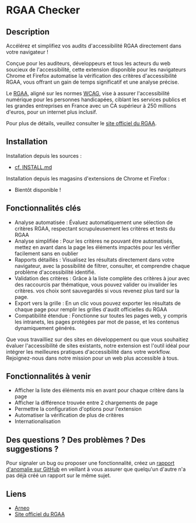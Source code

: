 # RGAA Checker

## Description

Accélérez et simplifiez vos audits d'accessibilité RGAA directement dans votre navigateur !

Conçue pour les auditeurs, développeurs et tous les acteurs du web soucieux de l'accessibilité, cette extension disponible pour les navigateurs Chrome et Firefox automatise la vérification des critères d'accessibilité RGAA, vous offrant un gain de temps significatif et une analyse précise.

Le [RGAA](https://fr.wikipedia.org/wiki/R%C3%A9f%C3%A9rentiel_g%C3%A9n%C3%A9ral_d%27am%C3%A9lioration_de_l%27accessibilit%C3%A9), aligné sur les normes [WCAG](https://en.wikipedia.org/wiki/Web_Content_Accessibility_Guidelines), vise à assurer l'accessibilité numérique pour les personnes handicapées, ciblant les services publics et les grandes entreprises en France avec un CA supérieur à 250 millions d'euros, pour un internet plus inclusif.

Pour plus de détails, veuillez consulter le [site officiel du RGAA](https://accessibilite.numerique.gouv.fr/).

## Installation

Installation depuis les sources :

  - [cf. INSTALL.md](INSTALL.md)

Installation depuis les magasins d'extensions de Chrome et Firefox :

  - Bientôt disponible !

## Fonctionnalités clés

  - Analyse automatisée : Évaluez automatiquement une sélection de critères RGAA, respectant scrupuleusement les critères et tests du RGAA
  - Analyse simplifiée : Pour les critères ne pouvant être automatisés, mettez en avant dans la page les éléments impactés pour les vérifier facilement sans en oublier
  - Rapports détaillés : Visualisez les résultats directement dans votre navigateur, avec la possibilité de filtrer, consulter, et comprendre chaque problème d'accessibilité identifié.
  - Validation des critères : Grâce à la liste complète des critères à jour avec des raccourcis par thématique, vous pouvez valider ou invalider les critères. vos choix sont sauvegardés si vous revenez plus tard sur la page.
  - Export vers la grille : En un clic vous pouvez exporter les résultats de chaque page pour remplir les grilles d'audit officielles du RGAA
  - Compatibilité étendue : Fonctionne sur toutes les pages web, y compris les intranets, les pages protégées par mot de passe, et les contenus dynamiquement générés.

Que vous travailliez sur des sites en développement ou que vous souhaitiez évaluer l'accessibilité de sites existants, notre extension est l'outil idéal pour intégrer les meilleures pratiques d'accessibilité dans votre workflow. Rejoignez-nous dans notre mission pour un web plus accessible à tous.

## Fonctionnalités à venir

  - Afficher la liste des éléments mis en avant pour chaque critère dans la page
  - Afficher la différence trouvée entre 2 chargements de page
  - Permettre la configuration d'options pour l'extension
  - Automatiser la vérification de plus de critères
  - Internationalisation

## Des questions ? Des problèmes ? Des suggestions ?

Pour signaler un bug ou proposer une fonctionnalité, créez un [rapport d'anomalie sur GitHub](https://github.com/arneoio/rgaa-checker/issues) en veillant à vous assurer que quelqu'un d'autre n'a pas déjà créé un rapport sur le même sujet.

## Liens

  - [Arneo](https://www.arneo.io)
  - [Site officiel du RGAA](https://accessibilite.numerique.gouv.fr/)


